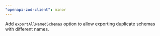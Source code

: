 ```yaml
---
"openapi-zod-client": minor
---
```


Add `exportAllNamedSchemas` option to allow exporting duplicate schemas with different names.
